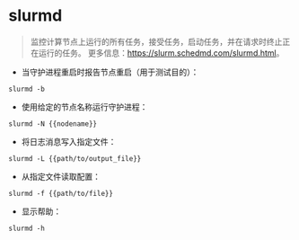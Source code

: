 # slurmd

> 监控计算节点上运行的所有任务，接受任务，启动任务，并在请求时终止正在运行的任务。
> 更多信息：<https://slurm.schedmd.com/slurmd.html>。

- 当守护进程重启时报告节点重启（用于测试目的）：

`slurmd -b`

- 使用给定的节点名称运行守护进程：

`slurmd -N {{nodename}}`

- 将日志消息写入指定文件：

`slurmd -L {{path/to/output_file}}`

- 从指定文件读取配置：

`slurmd -f {{path/to/file}}`

- 显示帮助：

`slurmd -h`